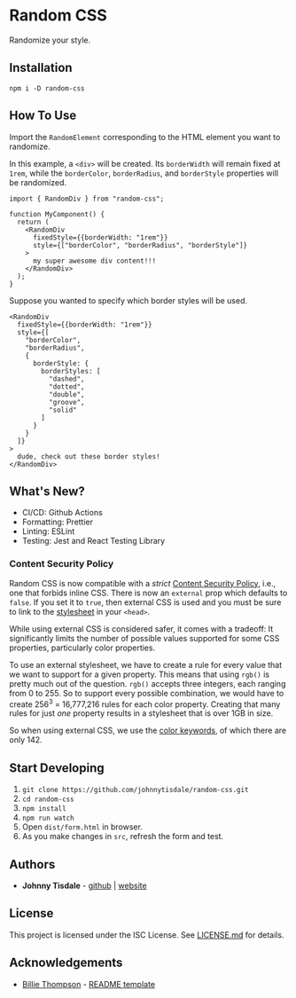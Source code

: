 # Random CSS

Randomize your style.

## Installation

`npm i -D random-css`

## How To Use

Import the `RandomElement` corresponding to the HTML element you want to
randomize.

In this example, a `<div>` will be created. Its `borderWidth` will remain fixed
at `1rem`, while the `borderColor`, `borderRadius`, and `borderStyle` properties will be randomized.

```
import { RandomDiv } from "random-css";

function MyComponent() {
  return (
    <RandomDiv
      fixedStyle={{borderWidth: "1rem"}}
      style={["borderColor", "borderRadius", "borderStyle"]}
    >
      my super awesome div content!!!
    </RandomDiv>
  );
}
```

Suppose you wanted to specify which border styles will be used.

```
<RandomDiv
  fixedStyle={{borderWidth: "1rem"}}
  style={[
    "borderColor",
    "borderRadius",
    {
      borderStyle: {
        borderStyles: [
          "dashed",
          "dotted",
          "double",
          "groove",
          "solid"
        ]
      }
    }
  ]}
>
  dude, check out these border styles!
</RandomDiv>
```

## What's New?

- CI/CD: Github Actions
- Formatting: Prettier
- Linting: ESLint
- Testing: Jest and React Testing Library

### Content Security Policy

Random CSS is now compatible with a _strict_
[Content Security Policy](https://developer.mozilla.org/en-US/docs/Web/HTTP/CSP),
i.e., one that forbids inline CSS. There is now an `external` prop which defaults to `false`. If you set it to `true`, then external CSS is used and you must be sure to link to the [stylesheet](https://randomcss.org/random.css) in your `<head>`.

While using external CSS is considered safer, it comes with a tradeoff: It
significantly limits the number of possible values supported for some CSS
properties, particularly color properties.

To use an external stylesheet, we have to create a rule for every value that we
want to support for a given property. This means that using `rgb()` is pretty
much out of the question. `rgb()` accepts three integers, each ranging from 0 to 255. So to support every possible combination, we would have to create
256<sup>3</sup> = 16,777,216 rules for each color property. Creating that many
rules for just _one_ property results in a stylesheet that is over 1GB in size.

So when using external CSS, we use the
[color keywords](https://developer.mozilla.org/en-US/docs/Web/CSS/named-color),
of which there are only 142.

## Start Developing

1. `git clone https://github.com/johnnytisdale/random-css.git`
2. `cd random-css`
3. `npm install`
4. `npm run watch`
5. Open `dist/form.html` in browser.
6. As you make changes in `src`, refresh the form and test.

## Authors

- **Johnny Tisdale** - [github](https://github.com/johnnytisdale) | [website](https://johnnytisdale.com)

## License

This project is licensed under the ISC License. See [LICENSE.md](LICENSE.md) for details.

## Acknowledgements

- [Billie Thompson](https://github.com/PurpleBooth) - [README template](https://github.com/PurpleBooth/a-good-readme-template)
